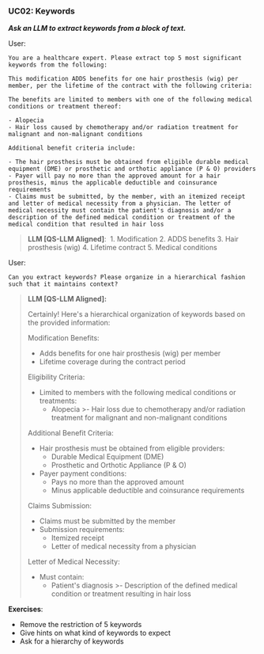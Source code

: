 ### UC02: Keywords
***Ask an LLM to extract keywords from a block of text.***

User: 
```
You are a healthcare expert. Please extract top 5 most significant keywords from the following:

This modification ADDS benefits for one hair prosthesis (wig) per member, per the lifetime of the contract with the following criteria:

The benefits are limited to members with one of the following medical conditions or treatment thereof:

- Alopecia
- Hair loss caused by chemotherapy and/or radiation treatment for malignant and non-malignant conditions

Additional benefit criteria include:

- The hair prosthesis must be obtained from eligible durable medical equipment (DME) or prosthetic and orthotic appliance (P & O) providers
- Payer will pay no more than the approved amount for a hair prosthesis, minus the applicable deductible and coinsurance requirements
- Claims must be submitted, by the member, with an itemized receipt and letter of medical necessity from a physician. The letter of medical necessity must contain the patient's diagnosis and/or a description of the defined medical condition or treatment of the medical condition that resulted in hair loss
```
>**LLM [QS-LLM Aligned]**:  1. Modification 2. ADDS benefits 3. Hair prosthesis (wig) 4. Lifetime contract 5. Medical conditions

User:
```
Can you extract keywords? Please organize in a hierarchical fashion such that it maintains context?
```
>**LLM [QS-LLM Aligned]:**
>
>Certainly! Here's a hierarchical organization of keywords based on the provided information:
>
>Modification Benefits:
>
>- Adds benefits for one hair prosthesis (wig) per member
>- Lifetime coverage during the contract period
>
>Eligibility Criteria:
>
>- Limited to members with the following medical conditions or treatments:
>    - Alopecia
    >- Hair loss due to chemotherapy and/or radiation treatment for malignant and non-malignant conditions
>
>Additional Benefit Criteria:
>
>- Hair prosthesis must be obtained from eligible providers:
>    - Durable Medical Equipment (DME)
>    - Prosthetic and Orthotic Appliance (P & O)
>- Payer payment conditions:
>    - Pays no more than the approved amount
>    - Minus applicable deductible and coinsurance requirements
>
>Claims Submission:
>
>- Claims must be submitted by the member
>- Submission requirements:
>    - Itemized receipt
>    - Letter of medical necessity from a physician
>
>Letter of Medical Necessity:
>
>- Must contain:
>    - Patient's diagnosis
    >- Description of the defined medical condition or treatment resulting in hair loss

**Exercises**:

- Remove the restriction of 5 keywords
- Give hints on what kind of keywords to expect
- Ask for a hierarchy of keywords